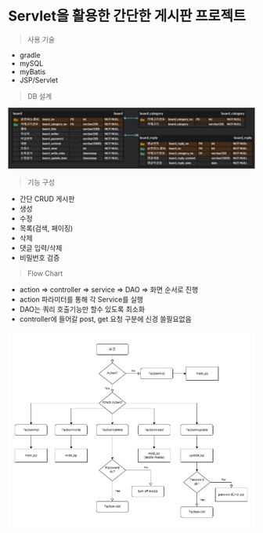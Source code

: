 # Servlet을 활용한 간단한 게시판 프로젝트

> 사용 기술

- gradle
- mySQL
- myBatis
- JSP/Servlet

> DB 설계

 ![erd](https://github.com/mryoon1020/BoardProject/blob/master/board-servlet/erd.png)

>기능 구성

- 간단 CRUD 게시판
- 생성
- 수정
- 목록(검색, 페이징)
- 삭제
- 댓글 입력/삭제
- 비밀번호 검증

> Flow Chart

- action => controller => service => DAO => 화면 순서로 진행
- action 파라미터를 통해 각 Service를 실행
- DAO는 쿼리 호출기능만 할수 있도록 최소화
- controller에 들어갈 post, get 요청 구분에 신경 쓸필요없음

![flow](https://github.com/mryoon1020/BoardProject/blob/master/board-servlet/flow.png)